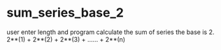 # sum_series_base_2
user enter length and program calculate the sum of series the base is 2.
2**(1) + 2**(2) + 2**(3) + ...... + 2**(n)
